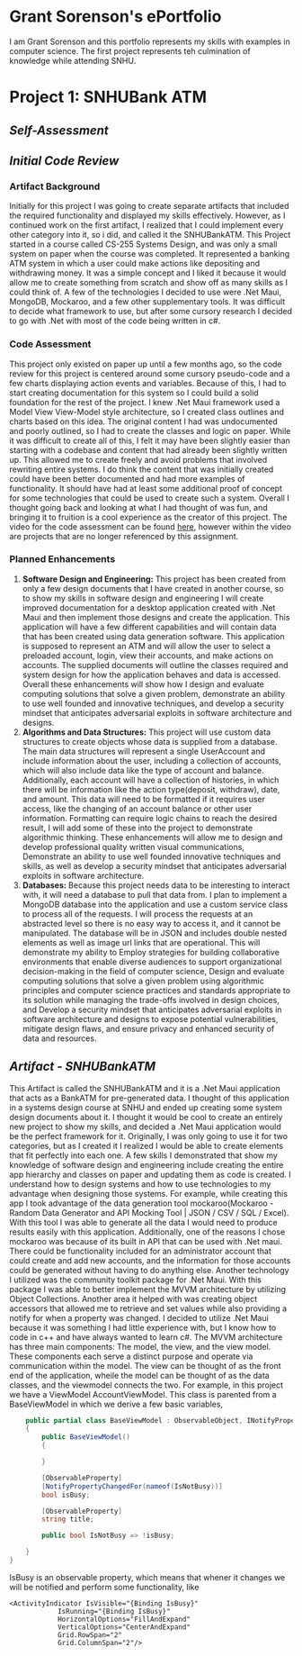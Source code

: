 # **Grant Sorenson's ePortfolio**
  I am Grant Sorenson and this portfolio represents my skills with examples in computer science. The first project represents teh culmination of knowledge while attending SNHU. 
# Project 1: SNHUBank ATM
## *Self-Assessment*

## *Initial Code Review*
### Artifact Background
  Initially for this project I was going to create separate artifacts that included the required functionality and displayed my skills effectively. However, as I continued work on the first artifact, I realized that I could implement every other category into it, so i did, and called it the SNHUBankATM. This Project started in a course called CS-255 Systems Design, and was only a small system on paper when the course was completed. It represented a banking ATM system in which a user could make actions like depositing and withdrawing money. It was a simple concept and I liked it because it would allow me to create something from scratch and show off as many skills as I could think of. A few of the technologies I decided to use were .Net Maui, MongoDB, Mockaroo, and a few other supplementary tools. It was difficult to decide what framework to use, but after some cursory research I decided to go with .Net with most of the code being written in c#.
### Code Assessment
  This project only existed on paper up until a few months ago, so the code review for this project is centered around some cursory pseudo-code and a few charts displaying action events and variables. Because of this, I had to start creating documentation for this system so I could build a solid foundation for the rest of the project. I knew .Net Maui framework used a Model View View-Model style architecture, so I created class outlines and charts based on this idea. The original content I had was undocumented and poorly outlined, so I had to create the classes and logic on paper. While it was difficult to create all of this, I felt it may have been slightly easier than starting with a codebase and content that had already been slightly written up. This allowed me to create freely and avoid problems that involved rewriting entire systems. 
  I do think the content that was initially created could have been better documented and had more examples of functionality. It should have had at least some additional proof of concept for some technologies that could be used to create such a system. Overall I thought going back and looking at what I had thought of was fun, and bringing it to fruition is a cool experience as the creator of this project. The video for the code assessment can be found [here](https://drive.google.com/file/d/1_1DMKCExLFkx1T6M0yr3TLTZCDzWt89c/view?usp=sharing), however within the video are projects that are no longer referenced by this assignment. 
### Planned Enhancements
1. **Software Design and Engineering:**
This project has been created from only a few design documents that I have created in another course, so to show my skills in software design and engineering I will create improved documentation for a desktop application created with .Net Maui and then implement those designs and create the application. This application will have a few different capabilities and will contain data that has been created using data generation software. This application is supposed to represent an ATM and will allow the user to select a preloaded account, login, view their accounts, and make actions on accounts. The supplied documents will outline the classes required and system design for how the application behaves and data is accessed. Overall these enhancements will show how I design and evaluate computing solutions that solve a given problem, demonstrate an ability to use well founded and innovative techniques, and develop a security mindset that anticipates adversarial exploits in software architecture and designs.
2. **Algorithms and Data Structures:**
This project will use custom data structures to create objects whose data is supplied from a database. The main data structures will represent a single UserAccount and include information about the user, including a collection of accounts, which will also include data like the type of account and balance. Additionally, each account will have a collection of histories, in which there will be information like the action type(deposit, withdraw), date, and amount. This data will need to be formatted if it requires user access, like the changing of an account balance or other user information. Formatting can require logic chains to reach the desired result, I will add some of these into the project to demonstrate algorithmic thinking. These enhancements will allow me to design and develop professional quality written visual communications, Demonstrate an ability to use well founded innovative techniques and skills, as well as develop a security mindset that anticipates adversarial exploits in software architecture.
3. **Databases:**
Because this project needs data to be interesting to interact with, it will need a database to pull that data from. I plan to implement a MongoDB database into the application and use a custom service class to process all of the requests. I will process the requests at an abstracted level so there is no easy way to access it, and it cannot be manipulated. The database will be in JSON and includes double nested elements as well as image url links that are operational. This will demonstrate my ability to Employ strategies for building collaborative environments that enable diverse audiences to support organizational decision-making in the field of computer science, Design and evaluate computing solutions that solve a given problem using algorithmic principles and computer science practices and standards appropriate to its solution while managing the trade-offs involved in design choices, and Develop a security mindset that anticipates adversarial exploits in software architecture and designs to expose potential vulnerabilities, mitigate design flaws, and ensure privacy and enhanced security of data and resources.  

## *Artifact - SNHUBankATM*
This Artifact is called the SNHUBankATM and it is a .Net Maui application that acts as a BankATM for pre-generated data. I thought of this application in a systems design course at SNHU and ended up creating some system design documents about it. I thought it would be cool to create an entirely new project to show my skills, and decided a .Net Maui application would be the perfect framework for it. Originally, I was only going to use it for two categories, but as I created it I realized I would be able to create elements that fit perfectly into each one. A few skills I demonstrated that show my knowledge of software design and engineering include creating the entire app hierarchy and classes on paper and updating them as code is created. I understand how to design systems and how to use technologies to my advantage when designing those systems. For example, while creating this app I took advantage of the data generation tool mockaroo(Mockaroo - Random Data Generator and API Mocking Tool | JSON / CSV / SQL / Excel). With this tool I was able to generate all the data I would need to produce results easily with this application. Additionally, one of the reasons I chose mockaroo was because of its built in API that can be used with .Net maui. There could be functionality included for an administrator account that could create and add new accounts, and the information for those accounts could be generated without having to do anything else. Another technology I utilized was the community toolkit package for .Net Maui. With this package I was able to better implement the MVVM architecture by utilizing Object Collections. Another area it helped with was creating object accessors that allowed me to retrieve and set values while also providing a notify for when a property was changed. I decided to utilize .Net Maui because it was something I had little experience with, but I know how to code in c++ and have always wanted to learn c#. The MVVM architecture has three main components: The model, the view, and the view model. These components each serve a distinct purpose and operate via communication within the model. The view can be thought of as the front end of the application, wheile the model can be thought of as the data classes, and the viewmodel connects the two. For example, in this project we have a ViewModel AccountViewModel. This class is parented from a BaseViewModel in which we derive a few basic variables,
```c#
    public partial class BaseViewModel : ObservableObject, INotifyPropertyChanged
    {
        public BaseViewModel() 
        { 

        }

        [ObservableProperty]
        [NotifyPropertyChangedFor(nameof(IsNotBusy))]
        bool isBusy;

        [ObservableProperty]
        string title;

        public bool IsNotBusy => !isBusy;

    }
}
```
IsBusy is an observable property, which means that whener it changes we will be notified and perform some functionality, like 
```xaml
<ActivityIndicator IsVisible="{Binding IsBusy}"
            IsRunning="{Binding IsBusy}"
            HorizontalOptions="FillAndExpand"
            VerticalOptions="CenterAndExpand"
            Grid.RowSpan="2"
            Grid.ColumnSpan="2"/>
```

